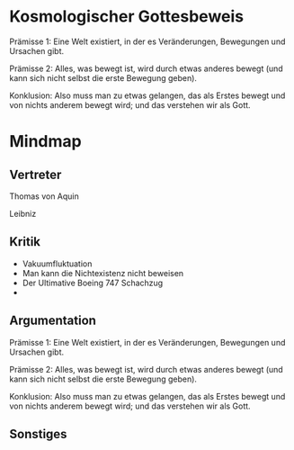 # Kosmologischer Gottesbeweis

Prämisse 1: Eine Welt existiert, in der es Veränderungen, Bewegungen und Ursachen gibt.

Prämisse 2: Alles, was bewegt ist, wird durch etwas anderes bewegt (und kann sich nicht selbst die erste Bewegung geben).

Konklusion: Also muss man zu etwas gelangen, das als Erstes bewegt und von nichts anderem bewegt wird; und das verstehen wir als Gott.

# Mindmap

## Vertreter

Thomas von Aquin

Leibniz

## Kritik

- Vakuumfluktuation
- Man kann die Nichtexistenz nicht beweisen
- Der Ultimative Boeing 747 Schachzug
- 

## Argumentation

Prämisse 1: Eine Welt existiert, in der es Veränderungen, Bewegungen und Ursachen gibt.

Prämisse 2: Alles, was bewegt ist, wird durch etwas anderes bewegt (und kann sich nicht selbst die erste Bewegung geben).

Konklusion: Also muss man zu etwas gelangen, das als Erstes bewegt und von nichts anderem bewegt wird; und das verstehen wir als Gott.

## Sonstiges